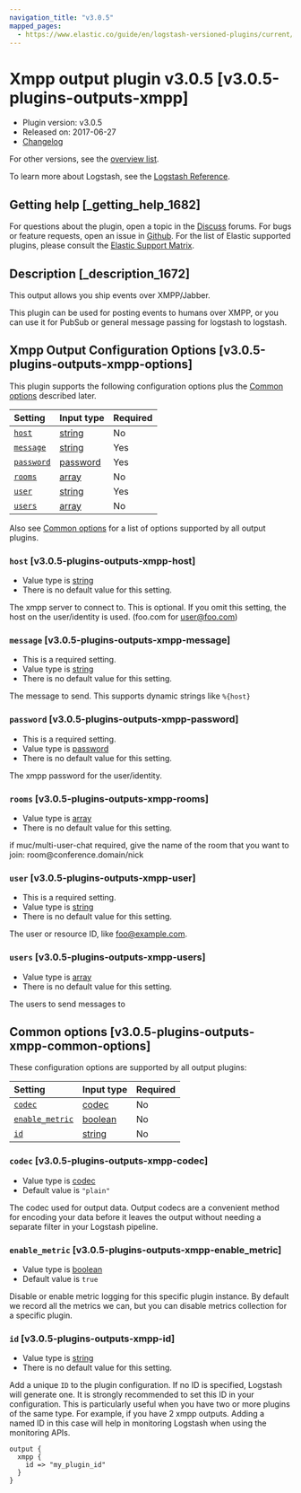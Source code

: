 ```yaml
---
navigation_title: "v3.0.5"
mapped_pages:
  - https://www.elastic.co/guide/en/logstash-versioned-plugins/current/v3.0.5-plugins-outputs-xmpp.html
---
```


# Xmpp output plugin v3.0.5 [v3.0.5-plugins-outputs-xmpp]

* Plugin version: v3.0.5
* Released on: 2017-06-27
* [Changelog](https://github.com/logstash-plugins/logstash-output-xmpp/blob/v3.0.5/CHANGELOG.md)

For other versions, see the [overview list](output-xmpp-index.md).

To learn more about Logstash, see the [Logstash Reference](https://www.elastic.co/guide/en/logstash/current/index.html).

## Getting help [_getting_help_1682]

For questions about the plugin, open a topic in the [Discuss](http://discuss.elastic.co) forums. For bugs or feature requests, open an issue in [Github](https://github.com/logstash-plugins/logstash-output-xmpp). For the list of Elastic supported plugins, please consult the [Elastic Support Matrix](https://www.elastic.co/support/matrix#matrix_logstash_plugins).

## Description [_description_1672]

This output allows you ship events over XMPP/Jabber.

This plugin can be used for posting events to humans over XMPP, or you can use it for PubSub or general message passing for logstash to logstash.

## Xmpp Output Configuration Options [v3.0.5-plugins-outputs-xmpp-options]

This plugin supports the following configuration options plus the [Common options](v3-0-5-plugins-outputs-xmpp.md#v3.0.5-plugins-outputs-xmpp-common-options) described later.

| Setting | Input type | Required |
| :- | :- | :- |
| [`host`](v3-0-5-plugins-outputs-xmpp.md#v3.0.5-plugins-outputs-xmpp-host) | [string](/lsr/value-types.md#string) | No |
| [`message`](v3-0-5-plugins-outputs-xmpp.md#v3.0.5-plugins-outputs-xmpp-message) | [string](/lsr/value-types.md#string) | Yes |
| [`password`](v3-0-5-plugins-outputs-xmpp.md#v3.0.5-plugins-outputs-xmpp-password) | [password](/lsr/value-types.md#password) | Yes |
| [`rooms`](v3-0-5-plugins-outputs-xmpp.md#v3.0.5-plugins-outputs-xmpp-rooms) | [array](/lsr/value-types.md#array) | No |
| [`user`](v3-0-5-plugins-outputs-xmpp.md#v3.0.5-plugins-outputs-xmpp-user) | [string](/lsr/value-types.md#string) | Yes |
| [`users`](v3-0-5-plugins-outputs-xmpp.md#v3.0.5-plugins-outputs-xmpp-users) | [array](/lsr/value-types.md#array) | No |

Also see [Common options](v3-0-5-plugins-outputs-xmpp.md#v3.0.5-plugins-outputs-xmpp-common-options) for a list of options supported by all output plugins.

### `host` [v3.0.5-plugins-outputs-xmpp-host]

* Value type is [string](/lsr/value-types.md#string)
* There is no default value for this setting.

The xmpp server to connect to. This is optional. If you omit this setting, the host on the user/identity is used. (foo.com for <user@foo.com>)

### `message` [v3.0.5-plugins-outputs-xmpp-message]

* This is a required setting.
* Value type is [string](/lsr/value-types.md#string)
* There is no default value for this setting.

The message to send. This supports dynamic strings like `%{host}`

### `password` [v3.0.5-plugins-outputs-xmpp-password]

* This is a required setting.
* Value type is [password](/lsr/value-types.md#password)
* There is no default value for this setting.

The xmpp password for the user/identity.

### `rooms` [v3.0.5-plugins-outputs-xmpp-rooms]

* Value type is [array](/lsr/value-types.md#array)
* There is no default value for this setting.

if muc/multi-user-chat required, give the name of the room that you want to join: room\@conference.domain/nick

### `user` [v3.0.5-plugins-outputs-xmpp-user]

* This is a required setting.
* Value type is [string](/lsr/value-types.md#string)
* There is no default value for this setting.

The user or resource ID, like <foo@example.com>.

### `users` [v3.0.5-plugins-outputs-xmpp-users]

* Value type is [array](/lsr/value-types.md#array)
* There is no default value for this setting.

The users to send messages to

## Common options [v3.0.5-plugins-outputs-xmpp-common-options]

These configuration options are supported by all output plugins:

| Setting | Input type | Required |
| :- | :- | :- |
| [`codec`](v3-0-5-plugins-outputs-xmpp.md#v3.0.5-plugins-outputs-xmpp-codec) | [codec](/lsr/value-types.md#codec) | No |
| [`enable_metric`](v3-0-5-plugins-outputs-xmpp.md#v3.0.5-plugins-outputs-xmpp-enable_metric) | [boolean](/lsr/value-types.md#boolean) | No |
| [`id`](v3-0-5-plugins-outputs-xmpp.md#v3.0.5-plugins-outputs-xmpp-id) | [string](/lsr/value-types.md#string) | No |

### `codec` [v3.0.5-plugins-outputs-xmpp-codec]

* Value type is [codec](/lsr/value-types.md#codec)
* Default value is `"plain"`

The codec used for output data. Output codecs are a convenient method for encoding your data before it leaves the output without needing a separate filter in your Logstash pipeline.

### `enable_metric` [v3.0.5-plugins-outputs-xmpp-enable_metric]

* Value type is [boolean](/lsr/value-types.md#boolean)
* Default value is `true`

Disable or enable metric logging for this specific plugin instance. By default we record all the metrics we can, but you can disable metrics collection for a specific plugin.

### `id` [v3.0.5-plugins-outputs-xmpp-id]

* Value type is [string](/lsr/value-types.md#string)
* There is no default value for this setting.

Add a unique `ID` to the plugin configuration. If no ID is specified, Logstash will generate one. It is strongly recommended to set this ID in your configuration. This is particularly useful when you have two or more plugins of the same type. For example, if you have 2 xmpp outputs. Adding a named ID in this case will help in monitoring Logstash when using the monitoring APIs.

```
output {
  xmpp {
    id => "my_plugin_id"
  }
}
```
